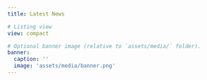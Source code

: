 ```yaml
---
title: Latest News

# Listing view
view: compact

# Optional banner image (relative to `assets/media/` folder).
banner:
  caption: ''
  image: 'assets/media/banner.png'
---
```

